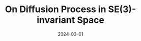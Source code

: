 ---
date: 2024-03-01
title: "On Diffusion Process in SE(3)-invariant Space"
authors: "<strong>Zhou Zihan</strong>, Ruiying Liu, Jiachen Zheng, Xiaoxue Wang, Tianshu Yu<sup>#</sup>"
collection: publications
category: preprint
permalink: /publication/on-diffusion-process-in-se3-invariant-space

excerpt: 'This paper analyzes the diffusion process in SE(3)-invariant space using differential geometry and proposes projection-free diffusion SDEs and ODEs. These formulations improve sampling efficiency and accuracy, benefiting applications like molecular conformation and human pose generation.'

venue: 'arxiv'
paperurl: 'https://arxiv.org/pdf/2403.01430'
---